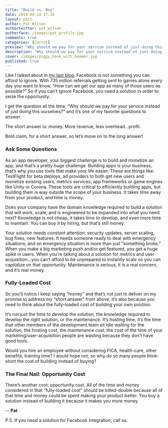 ```yaml
---
title: "Build vs. Buy"
date: 2014-04-24 17:35
layout: post
author: Pat Wilson
authortwitter: pat_wilson
authorface: /images/pat_profile.jpg
comments: true
categories: [Carrot]
preview: "Why should we pay for your service instead of just doing this ourselves?"
description: "Why should we pay for your service instead of just doing this ourselves?"
cover: /images/piggy_bank_with_hammer.jpg
published: true
---
```

Like I talked about in [my last blog](blog/2014/03/20/stop-ignoring-facebook/), Facebook is not something you can afford to ignore. With 735 million referrals getting sent to games alone every day you want to know, “How can we get our app as many of those users as possible?” So if you can’t ignore Facebook, you need a solution in order to seize the opportunity.

I get the question all the time, “Why should we pay for your service instead of just doing this ourselves?” and it’s one of my favorite questions to answer.

The short answer is: money. More revenue, less overhead...profit.

Bold claim, for a short answer, so let’s move on to the long answer!

### Ask Some Questions
As an app developer, your biggest challenge is to build and monetize an app, and that’s a pretty huge challenge. Building apps is your business, that’s why you use tools that make your life easier. These are things like: TestFlight for beta deploys, ad providers to both get new users and monetize existing users, metrics services, app frameworks or game engines like Unity or Corona. These tools are critical to efficiently building apps, but building them is way outside the scope of your business. It takes time away from your product, and time is money.

Does your company have the domain knowledge required to build a solution that will work, scale, and is engineered to be expanded into what you need next? Knowledge is not cheap, it takes time to develop, and even more time to maintain. You can buy it by hiring, but that’s still money.

Your solution needs constant attention: security updates, server scaling, bug fixes, new features. It needs someone ready to deal with emergency situations, and an emergency situation is more than just “something broke.” When you make a big marketing push and/or get featured, you get a huge spike in users. When you’re talking about a solution for metrics and user acquisition...you can’t afford to be unprepared to instantly scale so you can capitalize on that opportunity. Maintenance is serious, it is a real concern, and it’s real money.

### Fully-Loaded Cost
So you’ll notice I keep saying “money” and that’s not just to deliver on my promise to address my “short answer” from above, it’s also because you need to think about the fully-loaded cost of building your own solution.

It’s not just the time to develop the solution, the knowledge required to develop the right solution, or the maintenance. It’s hosting time, it’s the time that other members of the development team sit idle waiting for the solution, the hosting cost, the maintenance cost, the cost of the time of your marketing/user-acquisition people are wasting because they don’t have good tools.

Would you hire an employee without considering FICA, health-care, other benefits, training time? I would hope not, so why do so many people think-short the cost of building instead of buying?

### The Final Nail: Opportunity Cost
There’s another cost: opportunity cost. All of the time and money considered in that “fully-loaded cost” should be billed-double because all of that time and money could be spent making your product better. You buy a solution instead of building it because it makes you more money.

-- __Pat__

P.S. If you need a solution for Facebook integration, call us.
